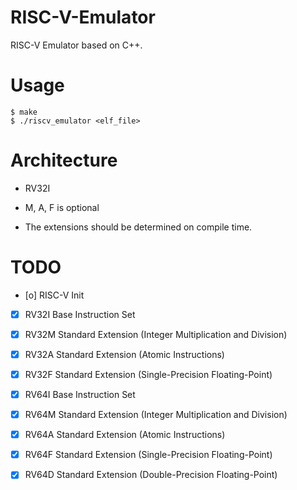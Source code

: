 # RISC-V-Emulator
RISC-V Emulator based on C++.

# Usage
```shell
$ make
$ ./riscv_emulator <elf_file>
```

# Architecture
- RV32I
- M, A, F is optional

- The extensions should be determined on compile time.

# TODO
- [o] RISC-V Init
- [x] RV32I Base Instruction Set
- [x] RV32M Standard Extension (Integer Multiplication and Division)
- [x] RV32A Standard Extension (Atomic Instructions)
- [x] RV32F Standard Extension (Single-Precision Floating-Point)
- [x] RV64I Base Instruction Set
- [x] RV64M Standard Extension (Integer Multiplication and Division)
- [x] RV64A Standard Extension (Atomic Instructions)
- [x] RV64F Standard Extension (Single-Precision Floating-Point)
- [x] RV64D Standard Extension (Double-Precision Floating-Point)

